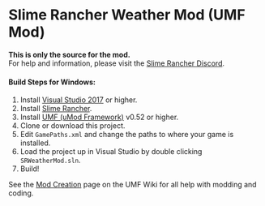 # Slime Rancher Weather Mod (UMF Mod)

**This is only the source for the mod.**  
For help and information, please visit the [Slime Rancher Discord](https://discord.gg/slimerancher).

#### Build Steps for Windows:
1. Install [Visual Studio 2017](https://visualstudio.microsoft.com/downloads/) or higher.
2. Install [Slime Rancher](https://store.steampowered.com/app/433340/).
3. Install [UMF (uMod Framework)](https://umodframework.com/download.html) v0.52 or higher.
4. Clone or download this project.
5. Edit `GamePaths.xml` and change the paths to where your game is installed.
6. Load the project up in Visual Studio by double clicking `SRWeatherMod.sln`.
7. Build!

See the [Mod Creation](https://umodframework.com/wiki/Mod_Creation) page on the UMF Wiki for all help with modding and coding.
